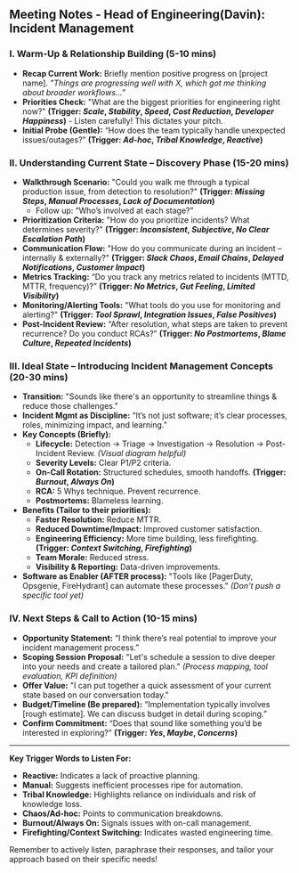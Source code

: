 ## Meeting Notes - Head of Engineering(Davin): Incident Management

### I. Warm-Up & Relationship Building (5-10 mins)

- **Recap Current Work:** Briefly mention positive progress on [project name]. _"Things are progressing well with X, which got me thinking about broader workflows…"_
- **Priorities Check:** "What are the biggest priorities for engineering right now?" **(Trigger: _Scale_, _Stability_, _Speed_, _Cost Reduction_, _Developer Happiness_)** - Listen carefully! This dictates your pitch.
- **Initial Probe (Gentle):** “How does the team typically handle unexpected issues/outages?” **(Trigger: _Ad-hoc_, _Tribal Knowledge_, _Reactive_)**

### II. Understanding Current State – Discovery Phase (15-20 mins)

- **Walkthrough Scenario:** "Could you walk me through a typical production issue, from detection to resolution?" **(Trigger: _Missing Steps_, _Manual Processes_, _Lack of Documentation_)**
  - Follow up: “Who’s involved at each stage?”
- **Prioritization Criteria:** "How do you prioritize incidents? What determines severity?" **(Trigger: _Inconsistent_, _Subjective_, _No Clear Escalation Path_)**
- **Communication Flow:** "How do you communicate during an incident – internally & externally?" **(Trigger: _Slack Chaos_, _Email Chains_, _Delayed Notifications_, _Customer Impact_)**
- **Metrics Tracking:** “Do you track any metrics related to incidents (MTTD, MTTR, frequency)?” **(Trigger: _No Metrics_, _Gut Feeling_, _Limited Visibility_)**
- **Monitoring/Alerting Tools:** "What tools do you use for monitoring and alerting?" **(Trigger: _Tool Sprawl_, _Integration Issues_, _False Positives_)**
- **Post-Incident Review:** “After resolution, what steps are taken to prevent recurrence? Do you conduct RCAs?” **(Trigger: _No Postmortems_, _Blame Culture_, _Repeated Incidents_)**

### III. Ideal State – Introducing Incident Management Concepts (20-30 mins)

- **Transition:** "Sounds like there's an opportunity to streamline things & reduce those challenges."
- **Incident Mgmt as Discipline:** “It’s not just software; it’s clear processes, roles, minimizing impact, and learning.”
- **Key Concepts (Briefly):**
  - **Lifecycle:** Detection -> Triage -> Investigation -> Resolution -> Post-Incident Review. _(Visual diagram helpful)_
  - **Severity Levels:** Clear P1/P2 criteria.
  - **On-Call Rotation:** Structured schedules, smooth handoffs. **(Trigger: _Burnout_, _Always On_)**
  - **RCA:** 5 Whys technique. Prevent recurrence.
  - **Postmortems:** Blameless learning.
- **Benefits (Tailor to their priorities):**
  - **Faster Resolution:** Reduce MTTR.
  - **Reduced Downtime/Impact:** Improved customer satisfaction.
  - **Engineering Efficiency:** More time building, less firefighting. **(Trigger: _Context Switching_, _Firefighting_)**
  - **Team Morale:** Reduced stress.
  - **Visibility & Reporting:** Data-driven improvements.
- **Software as Enabler (AFTER process):** "Tools like [PagerDuty, Opsgenie, FireHydrant] can automate these processes." _(Don't push a specific tool yet)_

### IV. Next Steps & Call to Action (10-15 mins)

- **Opportunity Statement:** “I think there’s real potential to improve your incident management process.”
- **Scoping Session Proposal:** "Let's schedule a session to dive deeper into your needs and create a tailored plan." _(Process mapping, tool evaluation, KPI definition)_
- **Offer Value:** "I can put together a quick assessment of your current state based on our conversation today."
- **Budget/Timeline (Be prepared):** “Implementation typically involves [rough estimate]. We can discuss budget in detail during scoping.”
- **Confirm Commitment:** “Does that sound like something you’d be interested in exploring?” **(Trigger: _Yes_, _Maybe_, _Concerns_)**

---

**Key Trigger Words to Listen For:**

- **Reactive:** Indicates a lack of proactive planning.
- **Manual:** Suggests inefficient processes ripe for automation.
- **Tribal Knowledge:** Highlights reliance on individuals and risk of knowledge loss.
- **Chaos/Ad-hoc:** Points to communication breakdowns.
- **Burnout/Always On:** Signals issues with on-call management.
- **Firefighting/Context Switching:** Indicates wasted engineering time.

Remember to actively listen, paraphrase their responses, and tailor your approach based on their specific needs!
